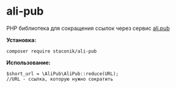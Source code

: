 # ali-pub
PHP библиотека для сокращения ссылок через сервис [ali.pub](http://ali.pub)

**Установка:**

    composer require staconik/ali-pub

**Использование:**

    $short_url = \AliPub\AliPub::reduce(URL);
    //URL - ссылка, которую нужно сократить

